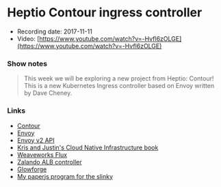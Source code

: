 # Heptio Contour ingress controller

- Recording date: 2017-11-11
- Video: [https://www.youtube.com/watch?v=-Hvfl6zOLGE](https://www.youtube.com/watch?v=-Hvfl6zOLGE)

### Show notes

> This week we will be exploring a new project from Heptio: Contour! This is a new Kubernetes Ingress controller based on Envoy written by Dave Cheney.

### Links

 - [Contour](https://github.com/heptio/contour)
 - [Envoy](https://www.envoyproxy.io)
 - [Envoy v2 API](https://github.com/envoyproxy/data-plane-api)
 - [Kris and Justin's Cloud Native Infrastructure book](https://www.amazon.com/Cloud-Native-Infrastructure-Applications-Environment/dp/1491984309)
 - [Weaveworks Flux](https://github.com/weaveworks/flux)
 - [Zalando ALB controller](https://github.com/zalando-incubator/kube-ingress-aws-controller)
 - [Glowforge](https://glowforge.com)
 - [My paperjs program for the slinky](http://sketch.paperjs.org/#S/nZFhS8MwEIb/yhGQJUvRTGUbnX7yDwh+tH6I7bmWthfJ4kRG/7uXtnM6JoKBQO7ufS95LjtBtkWRiocaQ16KROSuiPHWemg/7m0o4RYI3yEepVplNGTPN8G7Gu9c4zwrJh6LCRczisYcKaDfG11FQV4bk/BWg4De2j69Yc2lMb3xhRvJihNmBRXcHDQcaq1glxHwivYt5sH97D9W47K0bjAFeTU3Fws1ldXZQiWHcoO0DmXKd0xhNqS7yBUPI5stCjky6PEyfngXX3liJn+M5JhrOfD8G0dW6jTQ18D0zOy5fsHS36H405892vq1N4v08an7BA==)